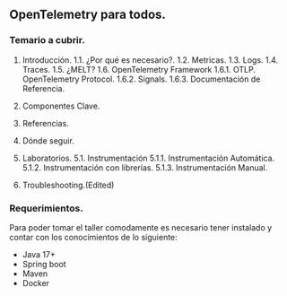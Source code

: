 ## OpenTelemetry para todos.
### Temario a cubrir.
1. Introducción.
1.1. ¿Por qué es necesario?. 
1.2. Metricas.
1.3. Logs.
1.4. Traces.
1.5. ¿MELT?
1.6. OpenTelemetry Framework
 1.6.1. OTLP. OpenTelemetry Protocol.
1.6.2. Signals.
1.6.3. Documentación de Referencia.

2. Componentes Clave.
3. Referencias.
4. Dónde seguir.


5. Laboratorios.
5.1. Instrumentación
5.1.1. Instrumentación Automática. 
 5.1.2. Instrumentación con librerías.
 5.1.3. Instrumentación Manual.

6. Troubleshooting.(Edited)

### Requerimientos.
Para poder tomar el taller comodamente es necesario tener instalado y contar con los conocimientos de lo siguiente:

* Java 17+
* Spring boot 
* Maven 
* Docker
